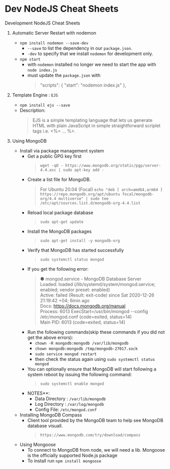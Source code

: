 # Dev NodeJS Cheat Sheets
Development NodeJS Cheat Sheets

1. Automatic Server Restart with nodemon
     *   `npm install nodemon --save-dev`
         +  `--save` to list the dependency in our `package.json`.
         +  `-dev` to specify that we install `nodemon` for development only.
     *    `npm start`
          + with `nodemon` installed no longer we need to start the app with `node index.js`
          + must update the `package.json` with 
               > "scripts": {
               > "start": "nodemon index.js"
               > },

2. Template Engine : `EJS`
    *   `npm install ejs --save`
    *   Description: 
        > EJS is a simple templating language that lets us generate
HTML with plain JavaScript in simple straightforward scriplet tags i.e. <%=
… %>.

3. Using MongoDB
    *   Install via package management system
        +   Get a public GPG key first 
            >   `wget -qO - https://www.mongodb.org/static/pgp/server-4.4.asc | sudo apt-key add -`
        +   Create a list file for MongoDB. 
            >   For Ubuntu 20.04 (Focal) `echo "deb [ arch=amd64,arm64 ] https://repo.mongodb.org/apt/ubuntu focal/mongodb-org/4.4 multiverse" | sudo tee /etc/apt/sources.list.d/mongodb-org-4.4.list`
        +   Reload local package database
            >   `sudo apt-get update`
        +   Install the MongoDB packages
            >   `sudo apt-get install -y mongodb-org`
        +   Verify that MongoDB has started successfully
            >   `sudo systemctl status mongod`
        +   If you get the following error:
            >   ● mongod.service - MongoDB Database Server            
            >   Loaded: loaded (/lib/systemd/system/mongod.service; enabled; vendor preset: enabled)            
            >   Active: failed (Result: exit-code) since Sat 2020-12-26 21:19:42 +04; 6min ago            
            >   Docs: https://docs.mongodb.org/manual            
            >   Process: 6013 ExecStart=/usr/bin/mongod --config /etc/mongod.conf (code=exited, status=14)            
            >   Main PID: 6013 (code=exited, status=14)            
        +   Run the following commands(skip these commands if you did not get the above errors):                
            -   `chown -R mongodb:mongodb /var/lib/mongodb`                        
            -   `chown mongodb:mongodb /tmp/mongodb-27017.sock`
            -   `sudo service mongod restart`
            -   then check the status again using `sudo systemctl status mongod`
        +   You can optionally ensure that MongoDB will start following a system reboot by issuing the following command:
            >   `sudo systemctl enable mongod`
        +   NOTES**:
            +   Data Directory : `/var/lib/mongodb`
            +   Log Directory : `/var/log/mongodb`
            +   Config File:    `/etc/mongod.conf`
    *   Installing MongoDB Compass
        +   Client tool provided by the MongoDB team to help see MongoDB database visuall.
            >   `https://www.mongodb.com/try/download/compass`
    *   Using Mongoose
        +   To connect to MongoDB from node, we will need a lib. Mongoose is the officially supported Node.js package
        +   To install run `npm install mongoose`
